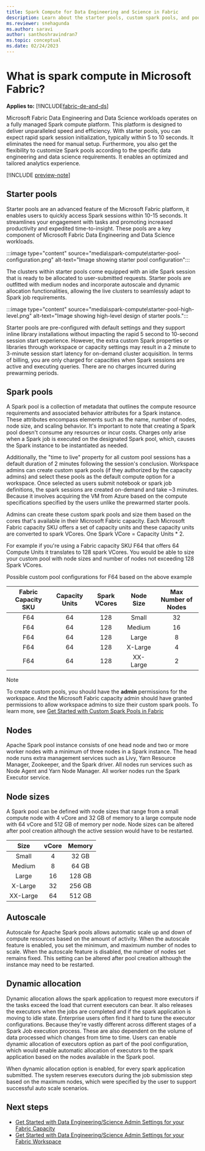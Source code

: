 ```yaml
---
title: Spark Compute for Data Engineering and Science in Fabric
description: Learn about the starter pools, custom spark pools, and pool configurations for data engineering and science workloads in Fabric
ms.reviewer: snehagunda
ms.author: saravi
author: santhoshravindran7
ms.topic: conceptual
ms.date: 02/24/2023
---
```

# What is spark compute in Microsoft Fabric?

**Applies to:** [!INCLUDE[fabric-de-and-ds](includes/fabric-de-ds.md)]

Microsoft Fabric Data Engineering and Data Science workloads operates on a fully managed Spark compute platform. This platform is designed to deliver unparalleled speed and efficiency. With starter pools, you can expect rapid spark session initialization, typically within 5 to 10 seconds. It eliminates the need for manual setup. Furthermore, you also get the flexibility to customize Spark pools according to the specific data engineering and data science requirements. It enables an optimized and tailored analytics experience.

[!INCLUDE [preview-note](../includes/preview-note.md)]

## Starter pools

Starter pools are an advanced feature of the Microsoft Fabric platform, it enables users to quickly access Spark sessions within 10-15 seconds. It streamlines your engagement with tasks and promoting increased productivity and expedited time-to-insight. These pools are a key component of Microsoft Fabric Data Engineering and Data Science workloads.

:::image type="content" source="media\spark-compute\starter-pool-configuration.png" alt-text="Image showing starter pool configuration":::

The clusters within starter pools come equipped with an idle Spark session that is ready to be allocated to user-submitted requests. Starter pools are outfitted with medium nodes and incorporate autoscale and dynamic allocation functionalities, allowing the live clusters to seamlessly adapt to Spark job requirements.

:::image type="content" source="media\spark-compute\starter-pool-high-level.png" alt-text="Image showing high-level design of starter pools.":::

Starter pools are pre-configured with default settings and they support inline library installations without impacting the rapid 5 second to 10-second session start experience. However, the extra custom Spark properties or libraries through workspace or capacity settings may result in a 2 minute to 3-minute session start latency for on-demand cluster acquisition. In terms of billing, you are only charged for capacities when Spark sessions are active and executing queries. There are no charges incurred during prewarming periods.

## Spark pools

A Spark pool is a collection of metadata that outlines the compute resource requirements and associated behavior attributes for a Spark instance. These attributes encompass elements such as the name, number of nodes, node size, and scaling behavior. It's important to note that creating a Spark pool doesn't consume any resources or incur costs. Charges only arise when a Spark job is executed on the designated Spark pool, which, causes the Spark instance to be instantiated as needed.

Additionally, the "time to live" property for all custom pool sessions has a default duration of 2 minutes following the session's conclusion. Workspace admins can create custom spark pools (if they authorized by the capacity admins) and select these pools as the default compute option for a workspace. Once selected as users submit notebook or spark job definitions, the spark sessions are created on-demand and take ~3 minutes. Because it involves acquiring the VM from Azure based on the compute specifications specified by the users unlike the prewarmed starter pools.

Admins can create these custom spark pools and size them based on the cores that's available in their Microsoft Fabric capacity. Each Microsoft Fabric capacity SKU offers a set of capacity units and these capacity units are converted to spark VCores. One Spark VCore = Capacity Units * 2.

For example if you're using a Fabric capacity SKU F64 that offers 64 Compute Units it translates to 128 spark VCores. You would be able to size your custom pool with node sizes and number of nodes not exceeding 128 Spark VCores.

Possible custom pool configurations for F64 based on the above example

|Fabric Capacity SKU| Capacity Units|Spark VCores|Node Size|Max Number of Nodes|
|:-----:|:-----:|:------:|:-----:|:-----:|
|F64 |64|128|Small|32|
|F64 |64|128|Medium|16|
|F64 |64|128|Large|8|
|F64 |64|128|X-Large|4|
|F64 |64|128|XX-Large|2|

> [!NOTE]
> To create custom pools, you should have the **admin** permissions for the workspace. And the Microsoft Fabric capacity admin should have granted permissions to allow workspace admins to size their custom spark pools. To learn more, see [Get Started with Custom Spark Pools in Fabric](create-custom-spark-pools.md)

## Nodes

Apache Spark pool instance consists of one head node and two or more worker nodes with a minimum of three nodes in a Spark instance. The head node runs extra management services such as Livy, Yarn Resource Manager, Zookeeper, and the Spark driver. All nodes run services such as Node Agent and Yarn Node Manager. All worker nodes run the Spark Executor service.

## Node sizes

A Spark pool can be defined with node sizes that range from a small compute node with 4 vCore and 32 GB of memory to a large compute node with 64 vCore and 512 GB of memory per node. Node sizes can be altered after pool creation although the active session would have to be restarted.

|Size| vCore|Memory|
|:-----:|:-----:|:------:|
|Small |4|32 GB|
|Medium |8|64 GB|
|Large |16|128 GB|
|X-Large |32|256 GB|
|XX-Large |64|512 GB|

## Autoscale

Autoscale for Apache Spark pools allows automatic scale up and down of compute resources based on the amount of activity. When the autoscale feature is enabled, you set the minimum, and maximum number of nodes to scale. When the autoscale feature is disabled, the number of nodes set remains fixed. This setting can be altered after pool creation although the instance may need to be restarted.

## Dynamic allocation

Dynamic allocation allows the spark application to request more executors if the tasks exceed the load that current executors can bear. It also releases the executors when the jobs are completed and if the spark application is moving to idle state. Enterprise users often find it hard to tune the executor configurations. Because they're vastly different across different stages of a Spark Job execution process. These are also dependent on the volume of data processed which changes from time to time. Users can enable dynamic allocation of executors option as part of the pool configuration, which would enable automatic allocation of executors to the spark application based on the nodes available in the Spark pool.

When dynamic allocation option is enabled, for every spark application submitted. The system reserves executors during the job submission step based on the maximum nodes, which were specified by the user to support successful auto scale scenarios.

## Next steps

* [Get Started with Data Engineering/Science Admin Settings for your Fabric Capacity](capacity-settings-overview.md)
* [Get Started with Data Engineering/Science Admin Settings for your Fabric Workspace](workspace-admin-settings.md)
